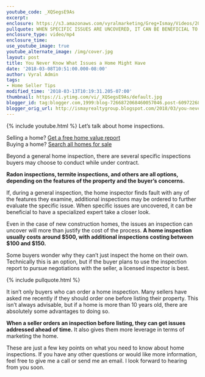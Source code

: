 ```yaml
---
youtube_code: _XQSegsE9As
excerpt:
enclosure: https://s3.amazonaws.com/vyralmarketing/Greg+Ismay/Videos/2018/Answering+Common+Questions+On+Home+Inspections+-+Raleigh+Real+Estate+Agent.mp4
pullquote: WHEN SPECIFIC ISSUES ARE UNCOVERED, IT CAN BE BENEFICIAL TO HAVE A SPECIALIZED EXPERT TAKE A CLOSER LOOK.
enclosure_type: video/mp4
enclosure_time:
use_youtube_image: true
youtube_alternate_image: /img/cover.jpg
layout: post
title: You Never Know What Issues a Home Might Have
date: '2018-03-08T10:51:00.000-08:00'
author: Vyral Admin
tags:
- Home Seller Tips
modified_time: '2018-03-13T10:19:31.205-07:00'
thumbnail: https://i.ytimg.com/vi/_XQSegsE9As/default.jpg
blogger_id: tag:blogger.com,1999:blog-7266872068460057046.post-6097226890657778986
blogger_orig_url: http://ismayrealtygroup.blogspot.com/2018/03/you-never-know-what-issues-home-might.html
---
```

{% include youtube.html %}
Let’s talk about home inspections.

<div class="post-cta">
Selling a home? <a href="" target="_blank">Get a free home value report</a><br>
Buying a home? <a href="" target="_blank">Search all homes for sale</a>
</div>

Beyond a general home inspection, there are several specific inspections buyers may choose to conduct while under contract.

**Radon inspections, termite inspections, and others are all options, depending on the features of the property and the buyer’s concerns.**

If, during a general inspection, the home inspector finds fault with any of the features they examine, additional inspections may be ordered to further evaluate the specific issue. When specific issues are uncovered, it can be beneficial to have a specialized expert take a closer look.

Even in the case of new construction homes, the issues an inspection can uncover will more than justify the cost of the process. **A home inspection usually costs around $500, with additional inspections costing between $100 and $150.**

Some buyers wonder why they can’t just inspect the home on their own. Technically this is an option, but if the buyer plans to use the inspection report to pursue negotiations with the seller, a licensed inspector is best.

{% include pullquote.html %}

It isn’t only buyers who can order a home inspection. Many sellers have asked me recently if they should order one before listing their property. This isn’t always advisable, but if a home is more than 10 years old, there are absolutely some advantages to doing so.

**When a seller orders an inspection before listing, they can get issues addressed ahead of time.** It also gives them more leverage in terms of marketing the home.

These are just a few key points on what you need to know about home inspections. If you have any other questions or would like more information, feel free to give me a call or send me an email. I look forward to hearing from you soon.
